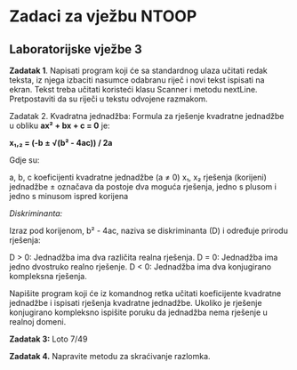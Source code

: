 Zadaci za vježbu NTOOP
======================

Laboratorijske vježbe 3
-----------------------

**Zadatak 1**. Napisati program koji će sa standardnog ulaza učitati redak
teksta, iz njega izbaciti nasumce odabranu riječ i novi tekst ispisati na ekran.
Tekst treba učitati koristeći klasu Scanner i metodu nextLine. Pretpostaviti da
su riječi u tekstu odvojene razmakom.

Zadatak 2. Kvadratna jednadžba: Formula za rješenje kvadratne jednadžbe u obliku
**ax² + bx + c = 0** je:

**x₁,₂ = (-b ± √(b² - 4ac)) / 2a**

Gdje su:

a, b, c koeficijenti kvadratne jednadžbe (a ≠ 0) x₁, x₂ rješenja (korijeni)
jednadžbe ± označava da postoje dva moguća rješenja, jedno s plusom i jedno s
minusom ispred korijena

*Diskriminanta:*

Izraz pod korijenom, b² - 4ac, naziva se diskriminanta (D) i određuje prirodu
rješenja:

D \> 0: Jednadžba ima dva različita realna rješenja. D = 0: Jednadžba ima jedno
dvostruko realno rješenje. D \< 0: Jednadžba ima dva konjugirano kompleksna
rješenja.

Napišite program koji će iz komandnog retka učitati koeficijente kvadratne
jednadžbe i ispisati rješenja kvadratne jednadžbe. Ukoliko je rješenje
konjugirano kompleksno ispišite poruku da jednadžba nema rješenje u realnoj
domeni.

**Zadatak 3:** Loto 7/49

**Zadatak 4.** Napravite metodu za skraćivanje razlomka. 
